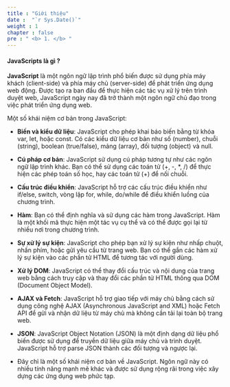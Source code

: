 ```yaml
---
title : "Giới thiệu"
date :  "`r Sys.Date()`" 
weight : 1 
chapter : false
pre : " <b> 1. </b> "
---
```


#### JavaScripts là gì ?
**JavaScript** là một ngôn ngữ lập trình phổ biến được sử dụng phía máy khách (client-side) và phía máy chủ (server-side) để phát triển ứng dụng web động. Được tạo ra ban đầu để thực hiện các tác vụ xử lý trên trình duyệt web, JavaScript ngày nay đã trở thành một ngôn ngữ chủ đạo trong việc phát triển ứng dụng web.

Một số khái niệm cơ bản trong JavaScript:

- **Biến và kiểu dữ liệu**: JavaScript cho phép khai báo biến bằng từ khóa var, let, hoặc const. Có các kiểu dữ liệu cơ bản như số (number), chuỗi (string), boolean (true/false), mảng (array), đối tượng (object) và null.

- **Cú pháp cơ bản**: JavaScript sử dụng cú pháp tương tự như các ngôn ngữ lập trình khác. Bạn có thể sử dụng các toán tử (+, -, *, /) để thực hiện các phép toán số học, hay các toán tử (+) để nối chuỗi.

- **Cấu trúc điều khiển**: JavaScript hỗ trợ các cấu trúc điều khiển như if/else, switch, vòng lặp for, while, do/while để điều khiển luồng của chương trình.

- **Hàm**: Bạn có thể định nghĩa và sử dụng các hàm trong JavaScript. Hàm là một khối mã thực hiện một tác vụ cụ thể và có thể được gọi lại từ nhiều nơi trong chương trình.

- **Sự xử lý sự kiện**: JavaScript cho phép bạn xử lý sự kiện như nhấp chuột, nhấn phím, hoặc gửi yêu cầu từ trang web. Bạn có thể gắn các hàm xử lý sự kiện vào các phần tử HTML để tương tác với người dùng.

- **Xử lý DOM**: JavaScript có thể thay đổi cấu trúc và nội dung của trang web bằng cách truy cập và thay đổi các phần tử HTML thông qua DOM (Document Object Model).

- **AJAX và Fetch**: JavaScript hỗ trợ giao tiếp với máy chủ bằng cách sử dụng công nghệ AJAX (Asynchronous JavaScript and XML) hoặc Fetch API để gửi và nhận dữ liệu từ máy chủ mà không cần tải lại toàn bộ trang web.

- **JSON**: JavaScript Object Notation (JSON) là một định dạng dữ liệu phổ biến được sử dụng để truyền dữ liệu giữa máy chủ và trình duyệt. JavaScript hỗ trợ parse JSON thành các đối tượng và ngược lại.

- Đây chỉ là một số khái niệm cơ bản về JavaScript. Ngôn ngữ này có nhiều tính năng mạnh mẽ khác và được sử dụng rộng rãi trong việc xây dựng các ứng dụng web phức tạp.